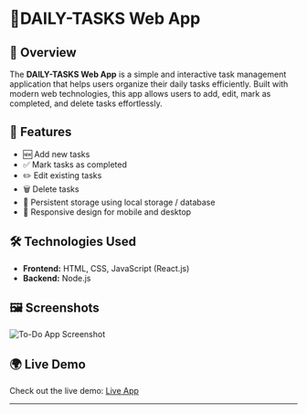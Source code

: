 

# 📝DAILY-TASKS Web App

## 📌 Overview
The **DAILY-TASKS Web App** is a simple and interactive task management application that helps users organize their daily tasks efficiently. Built with modern web technologies, this app allows users to add, edit, mark as completed, and delete tasks effortlessly.

## 🚀 Features
- 🆕 Add new tasks
- ✅ Mark tasks as completed
- ✏️ Edit existing tasks
- 🗑️ Delete tasks
- 📌 Persistent storage using local storage / database
- 📱 Responsive design for mobile and desktop

## 🛠️ Technologies Used
- **Frontend:** HTML, CSS, JavaScript (React.js)
- **Backend:** Node.js 

## 🖼️ Screenshots
![To-Do App Screenshot](images/ss.png/800x400)

## 🌍 Live Demo
Check out the live demo: [Live App](https://subu-4494.github.io/DAILY-TASKS/)

---




